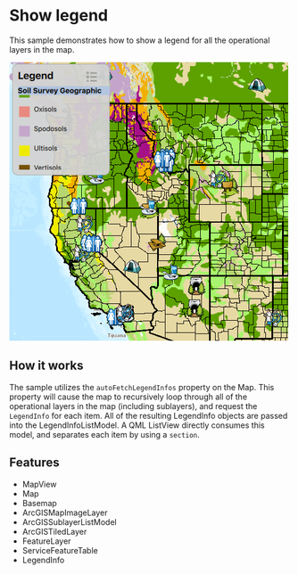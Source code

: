 # Show legend

This sample demonstrates how to show a legend for all the operational layers in the map.

![](screenshot.png)

## How it works
The sample utilizes the `autoFetchLegendInfos` property on the Map. This property will cause the map to recursively loop through all of the operational layers in the map (including sublayers), and request the `LegendInfo` for each item. All of the resulting LegendInfo objects are passed into the LegendInfoListModel. A QML ListView directly consumes this model, and separates each item by using a `section`.

## Features
- MapView
- Map
- Basemap
- ArcGISMapImageLayer
- ArcGISSublayerListModel
- ArcGISTiledLayer
- FeatureLayer
- ServiceFeatureTable
- LegendInfo
